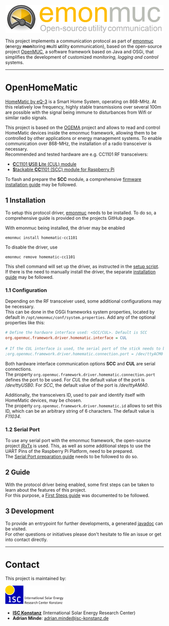 ![emonmuc header](docs/img/emonmuc-logo.png)

This project implements a communication protocol as part of [emonmuc](https://github.com/isc-konstanz/emonmuc/) (**e**nergy **mon**itoring **m**ulti **u**tility **c**ommunication), based on the open-source project [OpenMUC](https://www.openmuc.org/), a software framework based on Java and OSGi, that simplifies the development of customized *monitoring, logging and control* systems.


----------

# OpenHomeMatic

[HomeMatic by eQ-3](https://www.eq-3.de/produkte/homematic.html) is a Smart Home System, operating on 868-MHz. At this relatively low frequency, highly stable transmissions over several 100m are possible with the signal being immune to disturbances from Wifi or similar radio signals.  

This project is based on the [OGEMA](http://www.ogema.org/) project and allows to read and control HomeMatic devices inside the emonmuc framework, allowing them to be controlled by other applications or energy management systems. To enable communication over 868-MHz, the installation of a radio transceiver is necessary.  
Recommended and tested hardware are e.g. CC1101 RF transceivers:

- [**C**C1101 **U**SB **L**ite (CUL) module](http://busware.de/tiki-index.php?page=CUL)
- [**S**tackable **CC**1101 (SCC) module for Raspberry Pi](http://busware.de/tiki-index.php?page=SCC)

To flash and prepare the **SCC** module, a comprehensive [firmware installation guide](docs/FirmwareSCC.md) may be followed.


## 1 Installation

To setup this protocol driver, [emonmuc](https://github.com/isc-konstanz/emonmuc/) needs to be installed. To do so, a comprehensive guide is provided on the projects GitHub page.

With emonmuc being installed, the driver may be enabled

~~~
emonmuc install homematic-cc1101
~~~

To disable the driver, use

~~~
emonmuc remove homematic-cc1101
~~~

This shell command will set up the driver, as instructed in the [setup script](setup.sh).  
If there is the need to manually install the driver, the separate [installation guide](docs/LinuxInstall.md) may be followed.


### 1.1 Configuration

Depending on the RF transceiver used, some additional configurations may be necessary.  
This can be done in the OSGi frameworks system properties, located by default in `/opt/emonmuc/conf/system.properties`. Add any of the optional properties like this:

~~~ini
# Define the hardware interface used: <SCC/CUL>. Default is SCC
org.openmuc.framework.driver.homematic.interface = CUL

# If the CUL interface is used, the serial port of the stick needs to be defined. Default for CUL is /dev/ttyUSB0
;org.openmuc.framework.driver.homematic.connection.port = /dev/ttyACM0
~~~

Both hardware interface communication options **SCC** and **CUL** are serial connections.  
The property `org.openmuc.framework.driver.homematic.connection.port` defines the port to be used. For *CUL* the default value of the port is */dev/ttyUSB0*. For *SCC*, the default value of the port is */dev/ttyAMA0*.

Additionally, the transceivers ID, used to pair and identify itself with HomeMatic devices, may be chosen.  
The property `org.openmuc.framework.driver.homematic.id` allows to set this ID, which can be an arbitrary string of 6 characters. The default value is *F11034*.


### 1.2 Serial Port

To use any serial port with the emonmuc framework, the open-source project [jRxTx](https://github.com/openmuc/jrxtx) is used. This, as well as some additional steps to use the UART Pins of the Raspberry Pi Platform, need to be prepared.  
The [Serial Port preparation guide](docs/LinuxSerialPort.md) needs to be followed to do so.


## 2 Guide

With the protocol driver being enabled, some first steps can be taken to learn about the features of this project.  
For this purpose, a [First Steps guide](docs/FirstSteps.md) was documented to be followed.



## 3 Development

To provide an entrypoint for further developments, a generated [javadoc](https://isc-konstanz.github.io/OpenHomeMatic/javadoc/) can be visited.  
For other questions or initiatives please don't hesitate to file an issue or get into contact directly.


----------

# Contact

This project is maintained by:

![ISC logo](docs/img/isc-logo.png)

- **[ISC Konstanz](http://isc-konstanz.de/)** (International Solar Energy Research Center)
- **Adrian Minde**: adrian.minde@isc-konstanz.de

